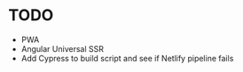 # TODO
- PWA
- Angular Universal SSR
- Add Cypress to build script and see if Netlify pipeline fails
